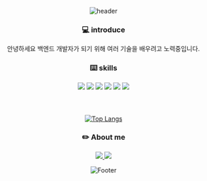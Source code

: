 <div align="center">

![header](https://capsule-render.vercel.app/api?type=Cylinder&color=auto&height=300&section=header&text=nokme76%20github&fontSize=90)

### 💻 introduce
 
안녕하세요 백엔드 개발자가 되기 위해 여러 기술을 배우려고 노력중입니다.


### ⌨️ skills


<img src="https://img.shields.io/badge/Spring Boot-6DB33F?style=flat&logo=Spring Boot&logoColor=white"/>

<img src="https://img.shields.io/badge/MySQL-4479A1?style=flat&logo=MySQL&logoColor=white"/>

<img src="https://img.shields.io/badge/HTML5-E34F26?style=flat&logo=HTML5&logoColor=white"/>

<img src="https://img.shields.io/badge/Bootstrap-7952B3?style=flat&logo=Bootstrap&logoColor=white"/>

<img src="https://img.shields.io/badge/React-61DAFB?style=flat&logo=React&logoColor=white"/>

<img src="https://img.shields.io/badge/JS-F7DF1E?style=flat&logo=JavaScript&logoColor=white"/>

###
<br/>


[![Top Langs](https://github-readme-stats.vercel.app/api/top-langs/?username=nokme76)](https://github.com/nokme76/github-readme-stats)

### ✏️ About me


<a href="https://shrouded-clam-d07.notion.site/Backend-2ebe42c8e789441399650b5362c2b02e/">

<img src="https://img.shields.io/badge/Notion-000000?style=flat&logo=Notion&logoColor=white" />

<a/>

<img src="https://img.shields.io/badge/LinkedIn-0A66C2?style=flat&logo=LinkedIn&logoColor=white"/>


![Footer](https://capsule-render.vercel.app/api?type=waving&color=auto&height=200&section=footer)

</div>
